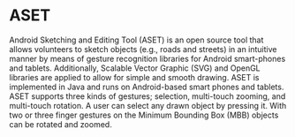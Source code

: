 ASET
==============
Android Sketching and Editing Tool (ASET) is an open source tool that
allows volunteers to sketch objects (e.g., roads and streets) in an
intuitive manner by means of gesture recognition libraries for Android
smart-phones and tablets. Additionally, Scalable Vector Graphic (SVG)
and OpenGL libraries are applied to allow for simple and smooth drawing.
ASET is implemented in Java and runs on Android-based smart phones and
tablets. ASET supports three kinds of gestures; selection, multi-touch
zooming, and multi-touch rotation. A user can select any drawn object by
pressing it. With two or three finger gestures on the Minimum Bounding
Box (MBB)  objects can be rotated and zoomed.
